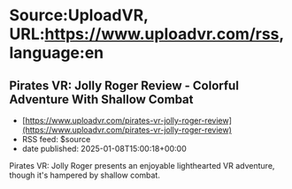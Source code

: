 # Source:UploadVR, URL:https://www.uploadvr.com/rss, language:en

## Pirates VR: Jolly Roger Review - Colorful Adventure With Shallow Combat
 - [https://www.uploadvr.com/pirates-vr-jolly-roger-review](https://www.uploadvr.com/pirates-vr-jolly-roger-review)
 - RSS feed: $source
 - date published: 2025-01-08T15:00:18+00:00

Pirates VR: Jolly Roger presents an enjoyable lighthearted VR adventure, though it&#39;s hampered by shallow combat.

